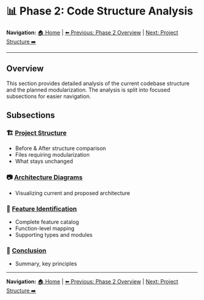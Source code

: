 # :bar_chart: Phase 2: Code Structure Analysis

**Navigation:** [:house: Home](README.md) | [:arrow_left: Previous: Phase 2 Overview](07-phase1-overview.md) | [Next: Project Structure :arrow_right:](08a-project-structure.md)

---

## Overview

This section provides detailed analysis of the current codebase structure and the planned modularization. The analysis is split into focused subsections for easier navigation.

## Subsections

### :building_construction: [Project Structure](08a-project-structure.md)
- Before & After structure comparison
- Files requiring modularization
- What stays unchanged

### :camera: [Architecture Diagrams](08b-architecture-diagrams.md)
- Visualizing current and proposed architecture

### :jigsaw: [Feature Identification](08c-feature-identification.md)
- Complete feature catalog
- Function-level mapping
- Supporting types and modules

### :dart: [Conclusion](09-conclusion.md)
- Summary, key principles

---

**Navigation:** [:house: Home](README.md) | [:arrow_left: Previous: Phase 2 Overview](07-phase1-overview.md) | [Next: Project Structure :arrow_right:](08a-project-structure.md)
